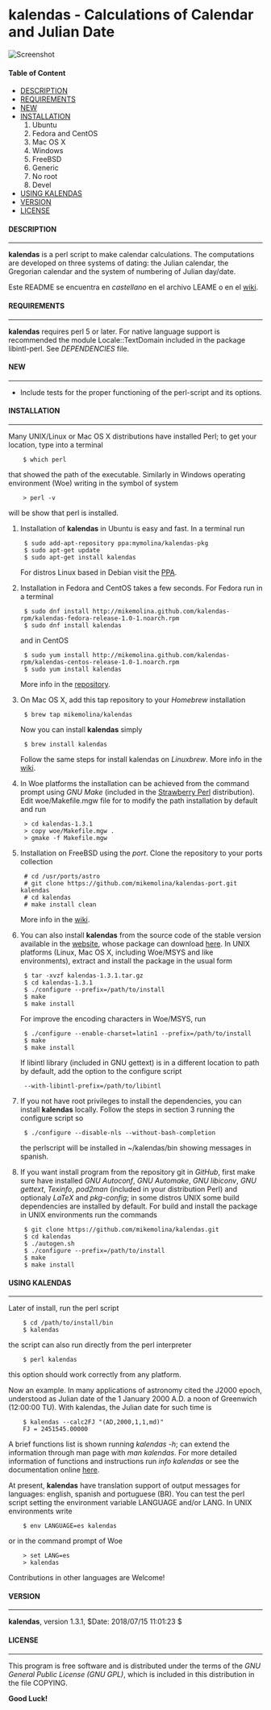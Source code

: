kalendas - Calculations of Calendar and Julian Date
===================================================

![Screenshot](https://github.com/mikemolina/kalendas/wiki/images/01_gterm.png)

#### Table of Content
* [DESCRIPTION](#description)
* [REQUIREMENTS](#requirements)
* [NEW](#new)
* [INSTALLATION](#installation)
  1. Ubuntu
  2. Fedora and CentOS
  3. Mac OS X
  4. Windows
  5. FreeBSD
  6. Generic
  7. No root
  8. Devel
* [USING KALENDAS](#using-kalendas)
* [VERSION](#version)
* [LICENSE](#license)

#### DESCRIPTION
----------------
**kalendas** is a perl script to make calendar calculations. The
computations are developed on three systems of dating: the Julian
calendar, the Gregorian calendar and the system of numbering of
Julian day/date.

Este README se encuentra en *castellano* en el archivo LEAME o en
el [wiki](https://github.com/mikemolina/kalendas/wiki/kalendas-en-castellano).

#### REQUIREMENTS
-----------------
**kalendas** requires perl 5 or later. For native language support is
recommended the module Locale::TextDomain included in the package
libintl-perl. See *DEPENDENCIES* file.

#### NEW
--------
* Include tests for the proper functioning of the perl-script and its
options.

#### INSTALLATION
-----------------
Many UNIX/Linux or Mac OS X distributions have installed Perl;
to get your location, type into a terminal

        $ which perl
that showed the path of the executable. Similarly in Windows
operating environment (Woe) writing in the symbol of system

        > perl -v
will be show that perl is installed.

1. Installation of **kalendas** in Ubuntu is easy and fast. In a
terminal run

        $ sudo add-apt-repository ppa:mymolina/kalendas-pkg
        $ sudo apt-get update
        $ sudo apt-get install kalendas
	For distros Linux based in Debian visit the [PPA](https://launchpad.net/~mymolina/+archive/ubuntu/kalendas-pkg).

2. Installation in Fedora and CentOS takes a few seconds. For
Fedora run in a terminal

        $ sudo dnf install http://mikemolina.github.com/kalendas-rpm/kalendas-fedora-release-1.0-1.noarch.rpm
        $ sudo dnf install kalendas
	and in CentOS

        $ sudo yum install http://mikemolina.github.com/kalendas-rpm/kalendas-centos-release-1.0-1.noarch.rpm
        $ sudo yum install kalendas
	More info in the [repository](https://github.com/mikemolina/kalendas-rpm).

3. On Mac OS X, add this tap repository to your *Homebrew* installation

        $ brew tap mikemolina/kalendas
	Now you can install **kalendas** simply

        $ brew install kalendas
	Follow the same steps for install kalendas on *Linuxbrew*. More info
in the [wiki](https://github.com/mikemolina/kalendas/wiki/kalendas-on-homebrew).

4. In Woe platforms the installation can be achieved
from the command prompt using *GNU Make* (included in the
[Strawberry Perl](http://strawberryperl.com/) distribution). Edit
woe/Makefile.mgw file for to modify the path installation by default
and run

        > cd kalendas-1.3.1
        > copy woe/Makefile.mgw .
        > gmake -f Makefile.mgw

5. Installation on FreeBSD using the *port*. Clone the
repository to your ports collection

        # cd /usr/ports/astro
        # git clone https://github.com/mikemolina/kalendas-port.git kalendas
        # cd kalendas
        # make install clean
	More info in the [wiki](https://github.com/mikemolina/kalendas/wiki/kalendas-port).

6. You can also install **kalendas** from the source code of the stable
version available in the [website](http://mikemolina.github.io/kalendas-home),
whose package can download [here](https://launchpad.net/kalendas/trunk/1.3.1/+download/kalendas-1.3.1.tar.gz).
In UNIX platforms (Linux, Mac OS X, including Woe/MSYS and like
environments), extract and install the package in the usual form

        $ tar -xvzf kalendas-1.3.1.tar.gz
        $ cd kalendas-1.3.1
        $ ./configure --prefix=/path/to/install
        $ make
        $ make install
	For improve the encoding characters in Woe/MSYS, run

        $ ./configure --enable-charset=latin1 --prefix=/path/to/install
        $ make
        $ make install
	If libintl library (included in GNU gettext) is in a different
location to path by default, add the option to the configure script

        --with-libintl-prefix=/path/to/libintl

7. If you not have root privileges to install the dependencies, you
can install **kalendas** locally. Follow the steps in section 3 running
the configure script so

        $ ./configure --disable-nls --without-bash-completion
	the perlscript will be installed in ~/kalendas/bin showing messages
in spanish.

8. If you want install program from the repository git in *GitHub*,
first make sure have installed *GNU Autoconf*, *GNU Automake*, 
*GNU libiconv*, *GNU gettext*, *Texinfo*, *pod2man* (included in your
distribution Perl) and optionaly *LaTeX* and *pkg-config*; in some
distros UNIX some build dependencies are installed by default. For
build and install the package in UNIX environments run the commands

        $ git clone https://github.com/mikemolina/kalendas.git
        $ cd kalendas
        $ ./autogen.sh
        $ ./configure --prefix=/path/to/install
        $ make
        $ make install

#### USING KALENDAS
-------------------
Later of install, run the perl script

        $ cd /path/to/install/bin
        $ kalendas

the script can also run directly from the perl interpreter 

        $ perl kalendas

this option should work correctly from any platform.

Now an example. In many applications of astronomy cited the J2000
epoch, understood as Julian date of the 1 January 2000 A.D. a noon
of Greenwich (12:00:00 TU). With kalendas, the Julian date for such
time is

        $ kalendas --calc2FJ "(AD,2000,1,1,md)"
        FJ = 2451545.00000

A brief functions list is shown running *kalendas -h*; can extend the
information through man page with *man kalendas*. For more detailed
information of functions and instructions run *info kalendas* or see
the documentation online [here](https://launchpad.net/kalendas/trunk/1.3.1/+download/kalendas-doc.pdf).

At present, **kalendas** have translation support of output messages
for languages: english, spanish and portuguese (BR). You can test the
perl script setting the environment variable LANGUAGE and/or LANG. In
UNIX environments write

        $ env LANGUAGE=es kalendas

or in the command prompt of Woe

        > set LANG=es
        > kalendas

Contributions in other languages are Welcome!

#### VERSION
------------
**kalendas**, version 1.3.1, $Date: 2018/07/15 11:01:23 $

#### LICENSE
------------
This program is free software and is distributed under the terms of
the *GNU General Public License (GNU GPL)*, which is included in this
distribution in the file COPYING.

**Good Luck!**
